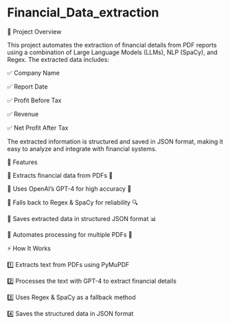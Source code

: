 # Financial_Data_extraction

📌 Project Overview

This project automates the extraction of financial details from PDF reports using a combination of Large Language Models (LLMs), NLP (SpaCy), and Regex. The extracted data includes:

✅ Company Name

✅ Report Date

✅ Profit Before Tax

✅ Revenue

✅ Net Profit After Tax

The extracted information is structured and saved in JSON format, making it easy to analyze and integrate with financial systems.



🚀 Features

🔹 Extracts financial data from PDFs 📄

🔹 Uses OpenAI’s GPT-4 for high accuracy 🤖

🔹 Falls back to Regex & SpaCy for reliability 🔍

🔹 Saves extracted data in structured JSON format 📊

🔹 Automates processing for multiple PDFs 📂



⚡ How It Works

1️⃣ Extracts text from PDFs using PyMuPDF

2️⃣ Processes the text with GPT-4 to extract financial details

3️⃣ Uses Regex & SpaCy as a fallback method

4️⃣ Saves the structured data in JSON format

